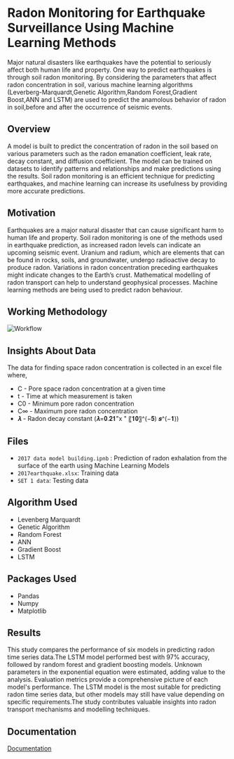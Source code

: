 
# Radon Monitoring for Earthquake Surveillance Using Machine Learning Methods
Major natural disasters like earthquakes have the potential to seriously affect both human life and property. One way to predict earthquakes is through soil radon monitoring. By considering the parameters that affect radon concentration in soil, various machine learning algorithms (Leverberg-Marquardt,Genetic Algorithm,Random Forest,Gradient Boost,ANN and LSTM) are used to predict the anamolous behavior of radon in soil,before and after the occurrence of seismic events.

## Overview
 A model is built to predict
the concentration of radon in the soil based on various parameters such as the radon emanation
coefficient, leak rate, decay constant, and diffusion coefficient. The model can be trained on
datasets to identify patterns and relationships and make predictions using the results. Soil
radon monitoring is an efficient technique for predicting earthquakes, and machine learning
can increase its usefulness by providing more accurate predictions.
## Motivation
Earthquakes are a major natural disaster that can cause significant harm to human life and property. Soil radon monitoring is one of the methods used in earthquake prediction, as increased
radon levels can indicate an upcoming seismic event. Uranium and radium, which are elements
that can be found in rocks, soils, and groundwater, undergo radioactive decay to produce radon.
Variations in radon concentration preceding earthquakes might indicate changes to the Earth’s
crust. Mathematical modelling of radon transport can help to understand geophysical processes.
Machine learning methods are being used to predict radon behaviour.


## Working Methodology

![Workflow](https://imgtr.ee/images/2023/06/17/YQp4B.png)


## Insights About Data
The data for finding space radon concentration is collected in an excel file where,
- C - Pore space radon concentration at a given time
- t -  Time at which measurement is taken 
- C0 - Minimum pore radon concentration
- C∞ - Maximum pore radon concentration
- 𝝀 - Radon decay constant (𝝀=𝟎.𝟐𝟏"x " 〖𝟏𝟎〗^(−𝟓) 𝒔^(−𝟏))

## Files 

- `2017 data model building.ipnb` : Prediction of radon exhalation from the surface of the earth using Machine Learning Models
- `2017earthquake.xlsx`: Training data
- `SET 1 data`: Testing data

## Algorithm Used
- Levenberg Marquardt
- Genetic Algorithm
- Random Forest
- ANN
- Gradient Boost
- LSTM

## Packages Used
- Pandas 
- Numpy
- Matplotlib 


## Results

This study compares the performance of six models in predicting radon time series data.The LSTM model performed best with 97% accuracy, followed by random forest and gradient boosting models. 
Unknown parameters in the exponential equation were estimated, adding value to the analysis. Evaluation metrics provide a comprehensive picture of each model's performance. The LSTM model is the most suitable for predicting radon time series data, but other models may still have value depending on specific requirements.The study contributes valuable insights into radon transport mechanisms and modelling techniques.


## Documentation

[Documentation](https://drive.google.com/file/d/1X_JsPsaGT-veQuL-OcJa1fbk9YaPYZym/view?usp=sharing)

